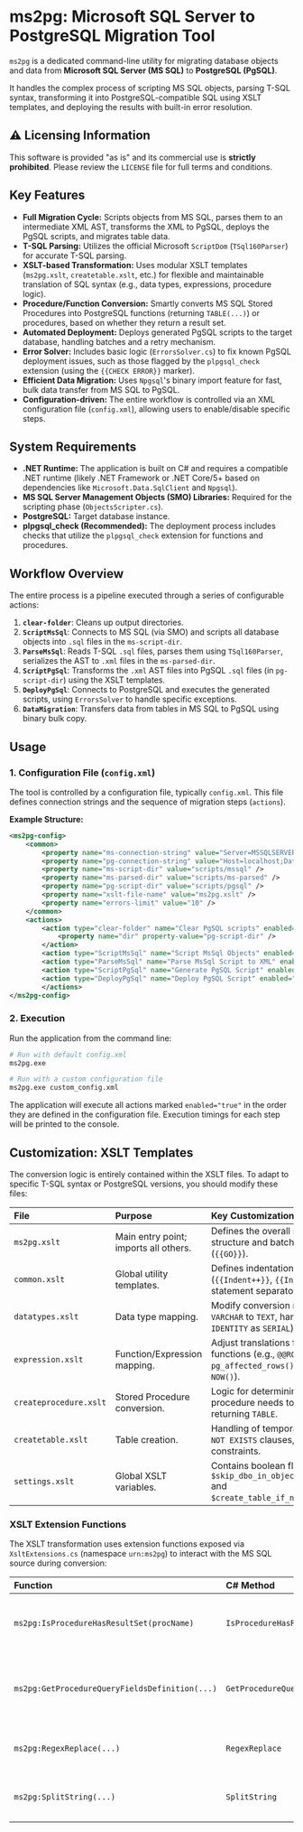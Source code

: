 # ms2pg: Microsoft SQL Server to PostgreSQL Migration Tool

`ms2pg` is a dedicated command-line utility for migrating database objects and data from **Microsoft SQL Server (MS SQL)** to **PostgreSQL (PgSQL)**.

It handles the complex process of scripting MS SQL objects, parsing T-SQL syntax, transforming it into PostgreSQL-compatible SQL using XSLT templates, and deploying the results with built-in error resolution.

## :warning: Licensing Information

This software is provided "as is" and its commercial use is **strictly prohibited**. Please review the `LICENSE` file for full terms and conditions.

## Key Features

-   **Full Migration Cycle:** Scripts objects from MS SQL, parses them to an intermediate XML AST, transforms the XML to PgSQL, deploys the PgSQL scripts, and migrates table data.
-   **T-SQL Parsing:** Utilizes the official Microsoft `ScriptDom` (`TSql160Parser`) for accurate T-SQL parsing.
-   **XSLT-based Transformation:** Uses modular XSLT templates (`ms2pg.xslt`, `createtable.xslt`, etc.) for flexible and maintainable translation of SQL syntax (e.g., data types, expressions, procedure logic).
-   **Procedure/Function Conversion:** Smartly converts MS SQL Stored Procedures into PostgreSQL functions (returning `TABLE(...)`) or procedures, based on whether they return a result set.
-   **Automated Deployment:** Deploys generated PgSQL scripts to the target database, handling batches and a retry mechanism.
-   **Error Solver:** Includes basic logic (`ErrorsSolver.cs`) to fix known PgSQL deployment issues, such as those flagged by the `plpgsql_check` extension (using the `{{CHECK ERROR}}` marker).
-   **Efficient Data Migration:** Uses `Npgsql`'s binary import feature for fast, bulk data transfer from MS SQL to PgSQL.
-   **Configuration-driven:** The entire workflow is controlled via an XML configuration file (`config.xml`), allowing users to enable/disable specific steps.

## System Requirements

-   **.NET Runtime:** The application is built on C\# and requires a compatible .NET runtime (likely .NET Framework or .NET Core/5+ based on dependencies like `Microsoft.Data.SqlClient` and `Npgsql`).
-   **MS SQL Server Management Objects (SMO) Libraries:** Required for the scripting phase (`ObjectsScripter.cs`).
-   **PostgreSQL:** Target database instance.
-   **plpgsql_check (Recommended):** The deployment process includes checks that utilize the `plpgsql_check` extension for functions and procedures.

## Workflow Overview

The entire process is a pipeline executed through a series of configurable actions:

1.  **`clear-folder`**: Cleans up output directories.
2.  **`ScriptMsSql`**: Connects to MS SQL (via SMO) and scripts all database objects into `.sql` files in the `ms-script-dir`.
3.  **`ParseMsSql`**: Reads T-SQL `.sql` files, parses them using `TSql160Parser`, serializes the AST to `.xml` files in the `ms-parsed-dir`.
4.  **`ScriptPgSql`**: Transforms the `.xml` AST files into PgSQL `.sql` files (in `pg-script-dir`) using the XSLT templates.
5.  **`DeployPgSql`**: Connects to PostgreSQL and executes the generated scripts, using `ErrorsSolver` to handle specific exceptions.
6.  **`DataMigration`**: Transfers data from tables in MS SQL to PgSQL using binary bulk copy.

## Usage

### 1\. Configuration File (`config.xml`)

The tool is controlled by a configuration file, typically `config.xml`. This file defines connection strings and the sequence of migration steps (`actions`).

**Example Structure:**

```xml
<ms2pg-config>
    <common>
        <property name="ms-connection-string" value="Server=MSSQLSERVER;Database=SourceDb;..." />
        <property name="pg-connection-string" value="Host=localhost;Database=TargetDb;User Id=user;Password=pass;" />
        <property name="ms-script-dir" value="scripts/mssql" />
        <property name="ms-parsed-dir" value="scripts/ms-parsed" />
        <property name="pg-script-dir" value="scripts/pgsql" />
        <property name="xslt-file-name" value="ms2pg.xslt" />
        <property name="errors-limit" value="10" />
    </common>
    <actions>
        <action type="clear-folder" name="Clear PgSQL scripts" enabled="true">
            <property name="dir" property-value="pg-script-dir" />
        </action>
        <action type="ScriptMsSql" name="Script MsSql Objects" enabled="true" />
        <action type="ParseMsSql" name="Parse MsSql Script to XML" enabled="true" />
        <action type="ScriptPgSql" name="Generate PgSQL Script" enabled="true" />
        <action type="DeployPgSql" name="Deploy PgSQL Script" enabled="true" />
        </actions>
</ms2pg-config>
```

### 2\. Execution

Run the application from the command line:

```bash
# Run with default config.xml
ms2pg.exe

# Run with a custom configuration file
ms2pg.exe custom_config.xml
```

The application will execute all actions marked `enabled="true"` in the order they are defined in the configuration file. Execution timings for each step will be printed to the console.

## Customization: XSLT Templates

The conversion logic is entirely contained within the XSLT files. To adapt to specific T-SQL syntax or PostgreSQL versions, you should modify these files:

| File                   | Purpose                               | Key Customization Areas                                                                                          |
| :--------------------- | :------------------------------------ | :--------------------------------------------------------------------------------------------------------------- |
| `ms2pg.xslt`           | Main entry point; imports all others. | Defines the overall script structure and batching logic (`{{GO}}`).                                              |
| `common.xslt`          | Global utility templates.             | Defines indentation markers (`{{Indent++}}`, `{{Indent--}}`) and statement separators.                           |
| `datatypes.xslt`       | Data type mapping.                    | Modify conversion rules (e.g., `VARCHAR` to `TEXT`, handling `IDENTITY` as `SERIAL`).                            |
| `expression.xslt`      | Function/Expression mapping.          | Adjust translations for built-in functions (e.g., `@@ROWCOUNT` to `pg_affected_rows()`, `GETDATE()` to `NOW()`). |
| `createprocedure.xslt` | Stored Procedure conversion.          | Logic for determining if a procedure needs to be a function returning `TABLE`.                                   |
| `createtable.xslt`     | Table creation.                       | Handling of temporal tables, `IF NOT EXISTS` clauses, and inline constraints.                                    |
| `settings.xslt`        | Global XSLT variables.                | Contains boolean flags like `$skip_dbo_in_object_identifiers` and `$create_table_if_not_exists`.                 |

### XSLT Extension Functions

The XSLT transformation uses extension functions exposed via `XsltExtensions.cs` (namespace `urn:ms2pg`) to interact with the MS SQL source during conversion:

| Function                                       | C\# Method                          | Description                                                                                                             |
| :--------------------------------------------- | :---------------------------------- | :---------------------------------------------------------------------------------------------------------------------- |
| `ms2pg:IsProcedureHasResultSet(procName)`      | `IsProcedureHasResultSet`           | Queries MS SQL to check if a Stored Procedure returns a result set (used in `createprocedure.xslt`).                    |
| `ms2pg:GetProcedureQueryFieldsDefinition(...)` | `GetProcedureQueryFieldsDefinition` | Retrieves the column definitions for a procedure's result set to define the PostgreSQL function's `RETURNS TABLE(...)`. |
| `ms2pg:RegexReplace(...)`                      | `RegexReplace`                      | Utility function for string replacement using regular expressions.                                                      |
| `ms2pg:SplitString(...)`                       | `SplitString`                       | Splits a string by a delimiter and returns an XML fragment for iteration.                                               |
